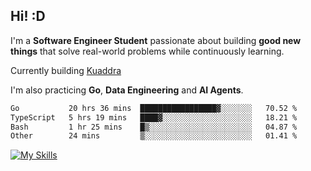 ## Hi! :D

I'm a **Software Engineer Student** passionate about building **good new things** that solve real-world problems while continuously learning.

Currently building [Kuaddra](https://kuaddra.com)

I'm also practicing **Go**, **Data Engineering** and **AI Agents**.

<!--START_SECTION:waka-->

```txt
Go           20 hrs 36 mins  █████████████████▓░░░░░░░   70.52 %
TypeScript   5 hrs 19 mins   ████▓░░░░░░░░░░░░░░░░░░░░   18.21 %
Bash         1 hr 25 mins    █▒░░░░░░░░░░░░░░░░░░░░░░░   04.87 %
Other        24 mins         ▒░░░░░░░░░░░░░░░░░░░░░░░░   01.41 %
```

<!--END_SECTION:waka-->
[![My Skills](https://skillicons.dev/icons?i=py,go,java,aws,js,docker,linux)](https://skillicons.dev)
